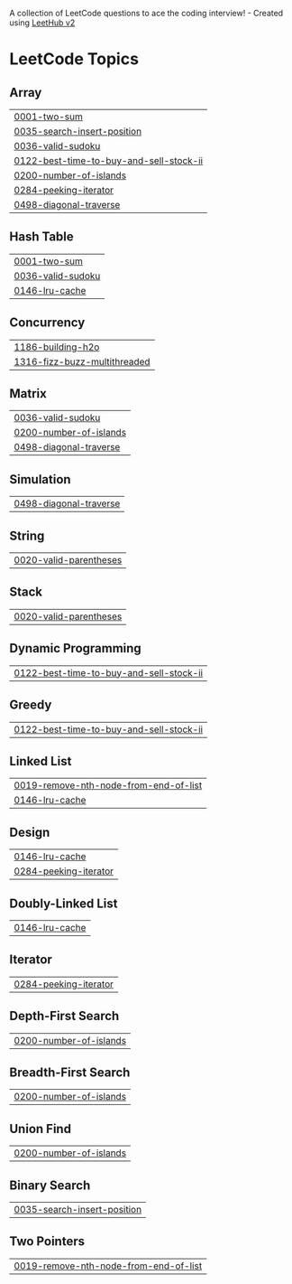 A collection of LeetCode questions to ace the coding interview! - Created using [LeetHub v2](https://github.com/arunbhardwaj/LeetHub-2.0)
<!---LeetCode Topics Start-->
# LeetCode Topics
## Array
|  |
| ------- |
| [0001-two-sum](https://github.com/casemchrisbacher/LeetCodeProblems/tree/master/0001-two-sum) |
| [0035-search-insert-position](https://github.com/casemchrisbacher/LeetCodeProblems/tree/master/0035-search-insert-position) |
| [0036-valid-sudoku](https://github.com/casemchrisbacher/LeetCodeProblems/tree/master/0036-valid-sudoku) |
| [0122-best-time-to-buy-and-sell-stock-ii](https://github.com/casemchrisbacher/LeetCodeProblems/tree/master/0122-best-time-to-buy-and-sell-stock-ii) |
| [0200-number-of-islands](https://github.com/casemchrisbacher/LeetCodeProblems/tree/master/0200-number-of-islands) |
| [0284-peeking-iterator](https://github.com/casemchrisbacher/LeetCodeProblems/tree/master/0284-peeking-iterator) |
| [0498-diagonal-traverse](https://github.com/casemchrisbacher/LeetCodeProblems/tree/master/0498-diagonal-traverse) |
## Hash Table
|  |
| ------- |
| [0001-two-sum](https://github.com/casemchrisbacher/LeetCodeProblems/tree/master/0001-two-sum) |
| [0036-valid-sudoku](https://github.com/casemchrisbacher/LeetCodeProblems/tree/master/0036-valid-sudoku) |
| [0146-lru-cache](https://github.com/casemchrisbacher/LeetCodeProblems/tree/master/0146-lru-cache) |
## Concurrency
|  |
| ------- |
| [1186-building-h2o](https://github.com/casemchrisbacher/LeetCodeProblems/tree/master/1186-building-h2o) |
| [1316-fizz-buzz-multithreaded](https://github.com/casemchrisbacher/LeetCodeProblems/tree/master/1316-fizz-buzz-multithreaded) |
## Matrix
|  |
| ------- |
| [0036-valid-sudoku](https://github.com/casemchrisbacher/LeetCodeProblems/tree/master/0036-valid-sudoku) |
| [0200-number-of-islands](https://github.com/casemchrisbacher/LeetCodeProblems/tree/master/0200-number-of-islands) |
| [0498-diagonal-traverse](https://github.com/casemchrisbacher/LeetCodeProblems/tree/master/0498-diagonal-traverse) |
## Simulation
|  |
| ------- |
| [0498-diagonal-traverse](https://github.com/casemchrisbacher/LeetCodeProblems/tree/master/0498-diagonal-traverse) |
## String
|  |
| ------- |
| [0020-valid-parentheses](https://github.com/casemchrisbacher/LeetCodeProblems/tree/master/0020-valid-parentheses) |
## Stack
|  |
| ------- |
| [0020-valid-parentheses](https://github.com/casemchrisbacher/LeetCodeProblems/tree/master/0020-valid-parentheses) |
## Dynamic Programming
|  |
| ------- |
| [0122-best-time-to-buy-and-sell-stock-ii](https://github.com/casemchrisbacher/LeetCodeProblems/tree/master/0122-best-time-to-buy-and-sell-stock-ii) |
## Greedy
|  |
| ------- |
| [0122-best-time-to-buy-and-sell-stock-ii](https://github.com/casemchrisbacher/LeetCodeProblems/tree/master/0122-best-time-to-buy-and-sell-stock-ii) |
## Linked List
|  |
| ------- |
| [0019-remove-nth-node-from-end-of-list](https://github.com/casemchrisbacher/LeetCodeProblems/tree/master/0019-remove-nth-node-from-end-of-list) |
| [0146-lru-cache](https://github.com/casemchrisbacher/LeetCodeProblems/tree/master/0146-lru-cache) |
## Design
|  |
| ------- |
| [0146-lru-cache](https://github.com/casemchrisbacher/LeetCodeProblems/tree/master/0146-lru-cache) |
| [0284-peeking-iterator](https://github.com/casemchrisbacher/LeetCodeProblems/tree/master/0284-peeking-iterator) |
## Doubly-Linked List
|  |
| ------- |
| [0146-lru-cache](https://github.com/casemchrisbacher/LeetCodeProblems/tree/master/0146-lru-cache) |
## Iterator
|  |
| ------- |
| [0284-peeking-iterator](https://github.com/casemchrisbacher/LeetCodeProblems/tree/master/0284-peeking-iterator) |
## Depth-First Search
|  |
| ------- |
| [0200-number-of-islands](https://github.com/casemchrisbacher/LeetCodeProblems/tree/master/0200-number-of-islands) |
## Breadth-First Search
|  |
| ------- |
| [0200-number-of-islands](https://github.com/casemchrisbacher/LeetCodeProblems/tree/master/0200-number-of-islands) |
## Union Find
|  |
| ------- |
| [0200-number-of-islands](https://github.com/casemchrisbacher/LeetCodeProblems/tree/master/0200-number-of-islands) |
## Binary Search
|  |
| ------- |
| [0035-search-insert-position](https://github.com/casemchrisbacher/LeetCodeProblems/tree/master/0035-search-insert-position) |
## Two Pointers
|  |
| ------- |
| [0019-remove-nth-node-from-end-of-list](https://github.com/casemchrisbacher/LeetCodeProblems/tree/master/0019-remove-nth-node-from-end-of-list) |
<!---LeetCode Topics End-->